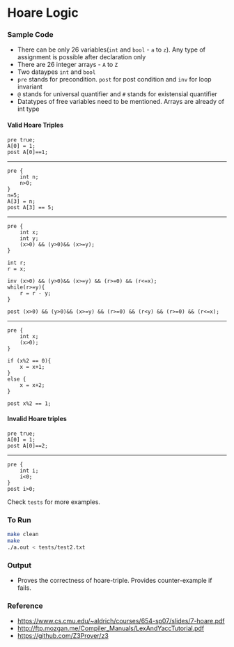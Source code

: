 # Hoare Logic

### Sample Code
 * There can be only 26 variables(```int``` and ```bool``` - ```a``` to ```z```). Any type of assignment is possible after declaration only
 * There are 26 integer arrays - ```A``` to ```Z```
 * Two dataypes ```int``` and ```bool```
 * ```pre``` stands for precondition. ```post``` for post condition and ```inv``` for loop invariant
 * ```@``` stands for universal quantifier and ```#``` stands for existensial quantifier
 * Datatypes of free variables need to be mentioned. Arrays are already of int type

#### Valid Hoare Triples

```
pre true;
A[0] = 1;
post A[0]==1;
```
---
```
pre {
	int n;
	n>0;
}
n=5;
A[3] = n;
post A[3] == 5;
```
---
```
pre {
	int x;
	int y;
	(x>0) && (y>0)&& (x>=y);
}

int r;
r = x;

inv (x>0) && (y>0)&& (x>=y) && (r>=0) && (r<=x);
while(r>=y){
 	r = r - y;
}

post (x>0) && (y>0)&& (x>=y) && (r>=0) && (r<y) && (r>=0) && (r<=x);
```
---
```
pre {
	int x;
	(x>0); 
}

if (x%2 == 0){
	x = x+1;
}
else {
	x = x+2;
}

post x%2 == 1;
```

#### Invalid Hoare triples

```
pre true;
A[0] = 1;
post A[0]==2;
```
---
```
pre {
	int i;
	i<0;
}
post i>0;
```

Check ```tests``` for more examples.

### To Run
```bash
make clean
make
./a.out < tests/test2.txt
```
### Output
* Proves the correctness of hoare-triple. Provides counter-example if fails.

### Reference
* https://www.cs.cmu.edu/~aldrich/courses/654-sp07/slides/7-hoare.pdf
* http://ftp.mozgan.me/Compiler_Manuals/LexAndYaccTutorial.pdf
* https://github.com/Z3Prover/z3
